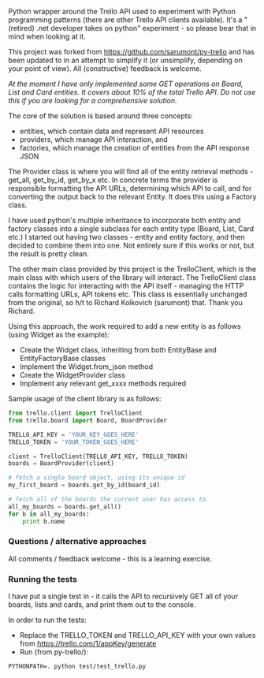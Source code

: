 Python wrapper around the Trello API used to experiment with Python programming patterns (there are other Trello API clients available). It's a "(retired) .net developer takes on python" experiment - so please bear that in mind when looking at it.

This project was forked from https://github.com/sarumont/py-trello and has been updated to in an attempt to simplify it (or unsimplify, depending on your point of view). All (constructive) feedback is welcome.

_At the moment I have only implemented some GET operations on Board, List and Card entities. It covers about 10% of the total Trello API. Do not use this if you are looking for a comprehensive solution._

The core of the solution is based around three concepts:

* entities, which contain data and represent API resources
* providers, which manage API interaction, and
* factories, which manage the creation of entities from the API response JSON

The Provider class is where you will find all of the entity retrieval methods - get_all, get_by_id, get_by_x etc. In concrete terms the provider is responsible formatting the API URLs, determining which API to call, and for converting the output back to the relevant Entity. It does this using a Factory class.

I have used python's multiple inheritance to incorporate both entity and factory classes into a single subclass for each entity type (Board, List, Card etc.) I started out having two classes - entity and entity factory, and then decided to combine them into one. Not entirely sure if this works or not, but the result is pretty clean.

The other main class provided by this project is the TrelloClient, which is the main class with which users of the library will interact. The TrelloClient class contains the logic for interacting with the API itself - managing the HTTP calls formatting URLs, API tokens etc. This class is essentially unchanged from the original, so h/t to Richard Kolkovich (sarumont) that. Thank you Richard.

Using this approach, the work required to add a new entity is as follows (using Widget as the example):

* Create the Widget class, inheriting from both EntityBase and EntityFactoryBase classes
* Implement the Widget.from_json method
* Create the WidgetProvider class
* Implement any relevant get_xxxx methods required

Sample usage of the client library is as follows:

``` python
from trello.client import TrelloClient
from trello.board import Board, BoardProvider

TRELLO_API_KEY = 'YOUR_KEY_GOES_HERE'
TRELLO_TOKEN = 'YOUR_TOKEN_GOES_HERE'

client = TrelloClient(TRELLO_API_KEY, TRELLO_TOKEN)
boards = BoardProvider(client)

# fetch a single board object, using its unique id
my_first_board = boards.get_by_id(board_id)

# fetch all of the boards the current user has access to
all_my_boards = boards.get_all()
for b in all_my_boards:
    print b.name
```

### Questions / alternative approaches

All comments / feedback welcome - this is a learning exercise.

### Running the tests

I have put a single test in - it calls the API to recursively GET all of your boards, lists and cards, and print them out to the console. 

In order to run the tests:

* Replace the TRELLO_TOKEN and TRELLO_API_KEY with your own values from https://trello.com/1/appKey/generate
* Run (from py-trello/):

```
PYTHONPATH=. python test/test_trello.py
```